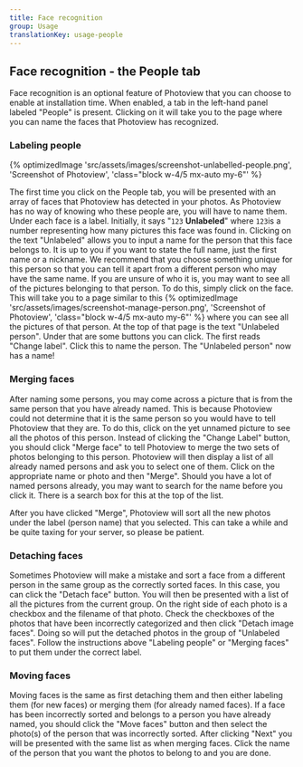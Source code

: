 ```yaml
---
title: Face recognition
group: Usage
translationKey: usage-people
---
```


## Face recognition - the People tab ##
Face recognition is an optional feature of Photoview that you can choose to enable at installation time. When enabled, a tab in the left-hand panel labeled "People" is present. Clicking on it will take you to the page where you can name the faces that Photoview has recognized.
### Labeling people ###
{% optimizedImage 'src/assets/images/screenshot-unlabelled-people.png', 'Screenshot of Photoview', 'class="block w-4/5 mx-auto my-6"' %}

The first time you click on the People tab, you will be presented with an array of faces that Photoview has detected in your photos. As Photoview has no way of knowing who these people are, you will have to name them. Under each face is a label. Initially, it says "`123` **Unlabeled**" where `123`is a number representing how many pictures this face was found in. Clicking on the text "Unlabeled" allows you to input a name for the person that this face belongs to. It is up to you if you want to state the full name, just the first name or a nickname. We recommend that you choose something unique for this person so that you can tell it apart from a different person who may have the same name. If you are unsure of who it is, you may want to see all of the pictures belonging to that person. To do this, simply click on the face. This will take you to a page similar to this 
{% optimizedImage 'src/assets/images/screenshot-manage-person.png', 'Screenshot of Photoview', 'class="block w-4/5 mx-auto my-6"' %}
where you can see all the pictures of that person. At the top of that page is the text "Unlabeled person". Under that are some buttons you can click. The first reads "Change label". Click this to name the person. The "Unlabeled person" now has a name!

### Merging faces ###
After naming some persons, you may come across a picture that is from the same person that you have already named. This is because Photoview could not determine that it is the same person so you would have to tell Photoview that they are. To do this, click on the yet unnamed picture to see all the photos of this person. 
Instead of clicking the "Change Label" button, you should click "Merge face" to tell Photoview to merge the two sets of photos belonging to this person. Photoview will then display a list of all already named persons and ask you to select one of them. Click on the appropriate name or photo and then "Merge". Should you have a lot of named persons already, you may want to search for the name before you click it. There is a search box for this at the top of the list.

After you have clicked "Merge", Photoview will sort all the new photos under the label (person name) that you selected. This can take a while and be quite taxing for your server, so please be patient.

### Detaching faces ###
Sometimes Photoview will make a mistake and sort a face from a different person in the same group as the correctly sorted faces. In this case, you can click the "Detach face" button. You will then be presented with a list of all the pictures from the current group. On the right side of each photo is a checkbox and the filename of that photo. Check the checkboxes of the photos that have been incorrectly categorized and then click "Detach image faces". Doing so will put the detached photos in the group of "Unlabeled faces". Follow the instructions above "Labeling people" or "Merging faces" to put them under the correct label. 

### Moving faces ###
Moving faces is the same as first detaching them and then either labeling them (for new faces) or merging them (for already named faces). If a face has been incorrectly sorted and belongs to a person you have already named, you should click the "Move faces" button and then select the photo(s) of the person that was incorrectly sorted. After clicking "Next" you will be presented with the same list as when merging faces. Click the name of the person that you want the photos to belong to and you are done.

